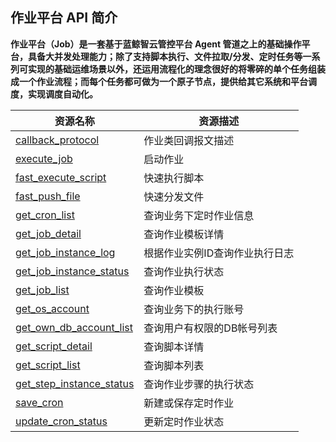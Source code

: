 ## 作业平台 API 简介

**作业平台（Job）是一套基于蓝鲸智云管控平台 Agent 管道之上的基础操作平台，具备大并发处理能力；除了支持脚本执行、文件拉取/分发、定时任务等一系列可实现的基础运维场景以外，还运用流程化的理念很好的将零碎的单个任务组装成一个作业流程；而每个任务都可做为一个原子节点，提供给其它系统和平台调度，实现调度自动化。**


|资源名称	|资源描述|
|---|---|
|[callback_protocol](5.1/API文档/JOB/callback_protocol.md)| 作业类回调报文描述|
|[execute_job](5.1/API文档/JOB/execute_job.md)| 启动作业|
|[fast_execute_script](5.1/API文档/JOB/fast_execute_script.md)| 快速执行脚本|
|[fast_push_file](5.1/API文档/JOB/fast_push_file.md)| 快速分发文件|
|[get_cron_list](5.1/API文档/JOB/get_cron_list.md)| 查询业务下定时作业信息|
|[get_job_detail](5.1/API文档/JOB/get_job_detail.md)| 查询作业模板详情|
|[get_job_instance_log](5.1/API文档/JOB/get_job_instance_log.md)| 根据作业实例ID查询作业执行日志|
|[get_job_instance_status](5.1/API文档/JOB/get_job_instance_status.md)| 查询作业执行状态|
|[get_job_list](5.1/API文档/JOB/get_job_list.md)| 查询作业模板|
|[get_os_account](5.1/API文档/JOB/get_os_account.md)| 查询业务下的执行账号|
|[get_own_db_account_list](5.1/API文档/JOB/get_own_db_account_list.md)| 查询用户有权限的DB帐号列表|
|[get_script_detail](5.1/API文档/JOB/get_script_detail.md)| 查询脚本详情|
|[get_script_list](5.1/API文档/JOB/get_script_list.md)| 查询脚本列表|
|[get_step_instance_status](5.1/API文档/JOB/get_step_instance_status.md)| 查询作业步骤的执行状态|
|[save_cron](5.1/API文档/JOB/save_cron.md)| 新建或保存定时作业|
|[update_cron_status](5.1/API文档/JOB/update_cron_status.md)| 更新定时作业状态|

